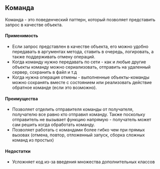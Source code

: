 ## Команда
Команда - это поведенческий паттерн, который позволяет представить запрос в качестве объекта.

#### Применимость
* Если запрос представлен в качестве объекта, его можно удобно передавать в аргументах метода, ставить в очередь, логировать, а также поддерживать отмену операций.
* Когда команду нужно передавать по сети - как и любые другие объекты команду можно сериализовать, отправить на удаленный сервер, сохранить в файл и т.д
* Когда нужна операция отмены - выполненные объекты-команды можно сохранять вместе с состоянием или реализовать действие обратное команде (если это возможно).

#### Преимущества
* Позволяет отделить отправителя команды от получателя, получателю все равно кто отправил команду. Также поскольку отправитель не вызывает функцию напрямую - получатель может сам решить когда обработать команду.
* Позволяет работать с командами более гибко чем при прямых вызовах (отмена, повтор, отложенный запуск, сборка сложных команд из простых)

#### Недостатки 
* Усложняет код из-за введения множества дополнительных классов

